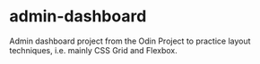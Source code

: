 # admin-dashboard
Admin dashboard project from the Odin Project to practice layout
techniques, i.e. mainly CSS Grid and Flexbox.